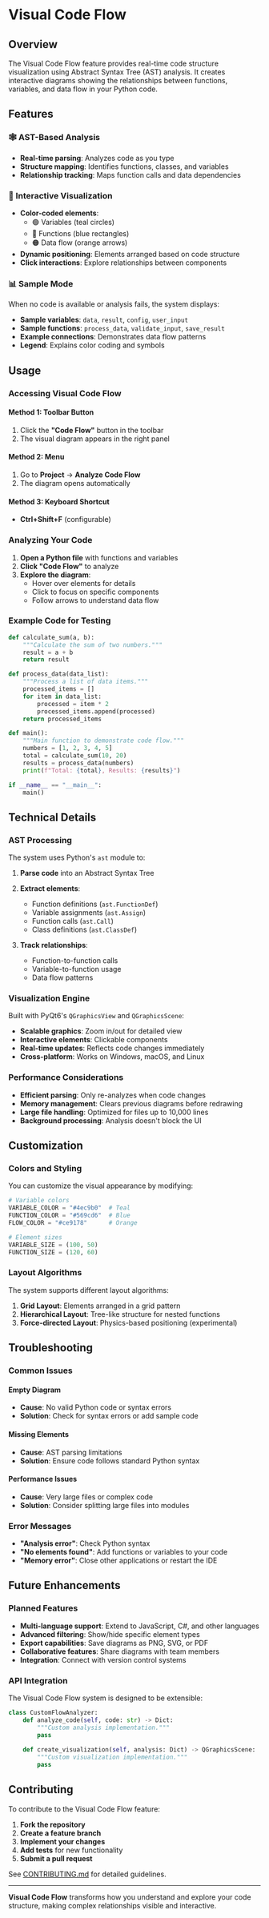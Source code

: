# Visual Code Flow

## Overview

The Visual Code Flow feature provides real-time code structure visualization using Abstract Syntax Tree (AST) analysis. It creates interactive diagrams showing the relationships between functions, variables, and data flow in your Python code.

## Features

### 🕸️ AST-Based Analysis
- **Real-time parsing**: Analyzes code as you type
- **Structure mapping**: Identifies functions, classes, and variables
- **Relationship tracking**: Maps function calls and data dependencies

### 🎨 Interactive Visualization
- **Color-coded elements**: 
  - 🟢 Variables (teal circles)
  - 🔵 Functions (blue rectangles)
  - 🟠 Data flow (orange arrows)
- **Dynamic positioning**: Elements arranged based on code structure
- **Click interactions**: Explore relationships between components

### 📊 Sample Mode
When no code is available or analysis fails, the system displays:
- **Sample variables**: `data`, `result`, `config`, `user_input`
- **Sample functions**: `process_data`, `validate_input`, `save_result`
- **Example connections**: Demonstrates data flow patterns
- **Legend**: Explains color coding and symbols

## Usage

### Accessing Visual Code Flow

#### Method 1: Toolbar Button
1. Click the **"Code Flow"** button in the toolbar
2. The visual diagram appears in the right panel

#### Method 2: Menu
1. Go to **Project** → **Analyze Code Flow**
2. The diagram opens automatically

#### Method 3: Keyboard Shortcut
- **Ctrl+Shift+F** (configurable)

### Analyzing Your Code

1. **Open a Python file** with functions and variables
2. **Click "Code Flow"** to analyze
3. **Explore the diagram**:
   - Hover over elements for details
   - Click to focus on specific components
   - Follow arrows to understand data flow

### Example Code for Testing

```python
def calculate_sum(a, b):
    """Calculate the sum of two numbers."""
    result = a + b
    return result

def process_data(data_list):
    """Process a list of data items."""
    processed_items = []
    for item in data_list:
        processed = item * 2
        processed_items.append(processed)
    return processed_items

def main():
    """Main function to demonstrate code flow."""
    numbers = [1, 2, 3, 4, 5]
    total = calculate_sum(10, 20)
    results = process_data(numbers)
    print(f"Total: {total}, Results: {results}")

if __name__ == "__main__":
    main()
```

## Technical Details

### AST Processing

The system uses Python's `ast` module to:

1. **Parse code** into an Abstract Syntax Tree
2. **Extract elements**:
   - Function definitions (`ast.FunctionDef`)
   - Variable assignments (`ast.Assign`)
   - Function calls (`ast.Call`)
   - Class definitions (`ast.ClassDef`)

3. **Track relationships**:
   - Function-to-function calls
   - Variable-to-function usage
   - Data flow patterns

### Visualization Engine

Built with PyQt6's `QGraphicsView` and `QGraphicsScene`:

- **Scalable graphics**: Zoom in/out for detailed view
- **Interactive elements**: Clickable components
- **Real-time updates**: Reflects code changes immediately
- **Cross-platform**: Works on Windows, macOS, and Linux

### Performance Considerations

- **Efficient parsing**: Only re-analyzes when code changes
- **Memory management**: Clears previous diagrams before redrawing
- **Large file handling**: Optimized for files up to 10,000 lines
- **Background processing**: Analysis doesn't block the UI

## Customization

### Colors and Styling

You can customize the visual appearance by modifying:

```python
# Variable colors
VARIABLE_COLOR = "#4ec9b0"  # Teal
FUNCTION_COLOR = "#569cd6"  # Blue
FLOW_COLOR = "#ce9178"      # Orange

# Element sizes
VARIABLE_SIZE = (100, 50)
FUNCTION_SIZE = (120, 60)
```

### Layout Algorithms

The system supports different layout algorithms:

1. **Grid Layout**: Elements arranged in a grid pattern
2. **Hierarchical Layout**: Tree-like structure for nested functions
3. **Force-directed Layout**: Physics-based positioning (experimental)

## Troubleshooting

### Common Issues

#### Empty Diagram
- **Cause**: No valid Python code or syntax errors
- **Solution**: Check for syntax errors or add sample code

#### Missing Elements
- **Cause**: AST parsing limitations
- **Solution**: Ensure code follows standard Python syntax

#### Performance Issues
- **Cause**: Very large files or complex code
- **Solution**: Consider splitting large files into modules

### Error Messages

- **"Analysis error"**: Check Python syntax
- **"No elements found"**: Add functions or variables to your code
- **"Memory error"**: Close other applications or restart the IDE

## Future Enhancements

### Planned Features

- **Multi-language support**: Extend to JavaScript, C#, and other languages
- **Advanced filtering**: Show/hide specific element types
- **Export capabilities**: Save diagrams as PNG, SVG, or PDF
- **Collaborative features**: Share diagrams with team members
- **Integration**: Connect with version control systems

### API Integration

The Visual Code Flow system is designed to be extensible:

```python
class CustomFlowAnalyzer:
    def analyze_code(self, code: str) -> Dict:
        """Custom analysis implementation."""
        pass
    
    def create_visualization(self, analysis: Dict) -> QGraphicsScene:
        """Custom visualization implementation."""
        pass
```

## Contributing

To contribute to the Visual Code Flow feature:

1. **Fork the repository**
2. **Create a feature branch**
3. **Implement your changes**
4. **Add tests** for new functionality
5. **Submit a pull request**

See [CONTRIBUTING.md](../CONTRIBUTING.md) for detailed guidelines.

---

**Visual Code Flow** transforms how you understand and explore your code structure, making complex relationships visible and interactive. 